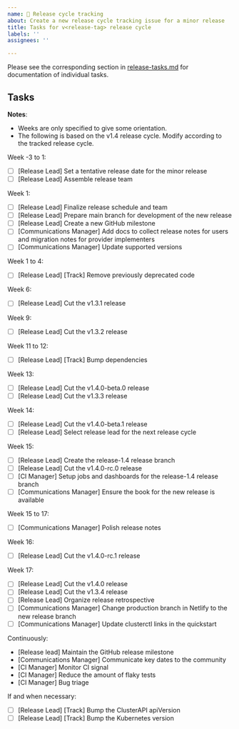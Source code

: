 ```yaml
---
name: 🚋 Release cycle tracking
about: Create a new release cycle tracking issue for a minor release
title: Tasks for v<release-tag> release cycle
labels: ''
assignees: ''

---
```


Please see the corresponding section in [release-tasks.md](https://github.com/kubernetes-sigs/cluster-api/blob/main/docs/release/release-tasks.md) for documentation of individual tasks.  

## Tasks

**Notes**:
* Weeks are only specified to give some orientation.
* The following is based on the v1.4 release cycle. Modify according to the tracked release cycle.

Week -3 to 1:
* [ ] [Release Lead] Set a tentative release date for the minor release
* [ ] [Release Lead] Assemble release team

Week 1:
* [ ] [Release Lead] Finalize release schedule and team
* [ ] [Release Lead] Prepare main branch for development of the new release
* [ ] [Release Lead] Create a new GitHub milestone
* [ ] [Communications Manager] Add docs to collect release notes for users and migration notes for provider implementers
* [ ] [Communications Manager] Update supported versions

Week 1 to 4:
* [ ] [Release Lead] [Track] Remove previously deprecated code

Week 6:
* [ ] [Release Lead] Cut the v1.3.1 release

Week 9:
* [ ] [Release Lead] Cut the v1.3.2 release

Week 11 to 12:
* [ ] [Release Lead] [Track] Bump dependencies

Week 13:
* [ ] [Release Lead] Cut the v1.4.0-beta.0 release
* [ ] [Release Lead] Cut the v1.3.3 release

Week 14:
* [ ] [Release Lead] Cut the v1.4.0-beta.1 release
* [ ] [Release Lead] Select release lead for the next release cycle

Week 15:
* [ ] [Release Lead] Create the release-1.4 release branch
* [ ] [Release Lead] Cut the v1.4.0-rc.0 release
* [ ] [CI Manager] Setup jobs and dashboards for the release-1.4 release branch
* [ ] [Communications Manager] Ensure the book for the new release is available

Week 15 to 17:
* [ ] [Communications Manager] Polish release notes

Week 16:
* [ ] [Release Lead] Cut the v1.4.0-rc.1 release

Week 17:
* [ ] [Release Lead] Cut the v1.4.0 release
* [ ] [Release Lead] Cut the v1.3.4 release
* [ ] [Release Lead] Organize release retrospective
* [ ] [Communications Manager] Change production branch in Netlify to the new release branch
* [ ] [Communications Manager] Update clusterctl links in the quickstart

Continuously:
* [Release lead] Maintain the GitHub release milestone
* [Communications Manager] Communicate key dates to the community
* [CI Manager] Monitor CI signal
* [CI Manager] Reduce the amount of flaky tests
* [CI Manager] Bug triage

If and when necessary:
* [ ] [Release Lead] [Track] Bump the ClusterAPI apiVersion
* [ ] [Release Lead] [Track] Bump the Kubernetes version
